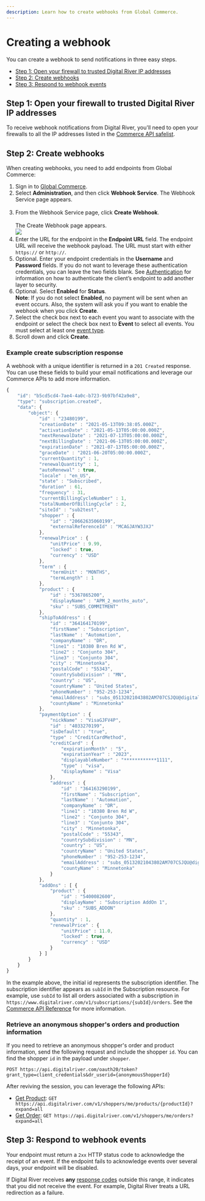 ```yaml
---
description: Learn how to create webhooks from Global Commerce.
---
```


# Creating a webhook

You can create a webhook to send notifications in three easy steps.

* [Step 1: Open your firewall to trusted Digital River IP addresses](creating-a-webhook.md#step-1-open-your-firewall-to-trusted-digital-river-ip-addresses)
* [Step 2: Create webhooks](creating-a-webhook.md#step-2-create-webhooks)
* [Step 3: Respond to webhook events](creating-a-webhook.md#step-3-respond-to-webhook-events)

## Step 1: Open your firewall to trusted Digital River IP addresses

To receive webhook notifications from Digital River, you'll need to open your firewalls to all the IP addresses listed in the [Commerce API safelist](commerce-api-safelist.md).

## Step 2: Create webhooks

When creating webhooks, you need to add endpoints from Global Commerce:

1. Sign in to [Global Commerce](https://gc.digitalriver.com/gc/ent/login.do).
2. Select **Administration**, and then click **Webhook Service**. The Webhook Service page appears.\
   &#x20;<img src="../../../.gitbook/assets/Webhook-Service (1).png" alt="" data-size="original">&#x20;
3. From the Webhook Service page, click **Create Webhook**.  \
   <img src="../../../.gitbook/assets/Webhook-Service-Create-webhook.png" alt="" data-size="original"> \
   The Create Webhook page appears.\
   ![](<../../../.gitbook/assets/Create Webhook Event (1).jpg>)&#x20;
4. Enter the URL for the endpoint in the **Endpoint URL** field. The endpoint URL will receive the webhook payload. The URL must start with either `https://` or `http://`.
5. Optional. Enter your endpoint credentials in the **Username** and **Password** fields. If you do not want to leverage these authentication credentials, you can leave the two fields blank. See [Authentication](https://docs.digitalriver.com/commerce-api/getting-started/best-practices#authentication) for information on how to authenticate the client’s endpoint to add another layer to security.
6. Optional. Select **Enabled** for **Status**. \
   **Note**: If you do not select **Enabled**, no payment will be sent when an event occurs. Also, the system will ask you if you want to enable the webhook when you click **Create**.
7. Select the check box next to each event you want to associate with the endpoint or select the check box next to **Event** to select all events. You must select at least one [event type](../events/event-types.md).&#x20;
8. Scroll down and click **Create**.  &#x20;

### Example create subscription response

A webhook with a unique identifier is returned in a `201 Created` response. You can use these fields to build your email notifications and leverage our Commerce APIs to add more information.

```javascript
{
    "id": "b5cd5cd4-7ae4-4a0c-b723-9b97bf42a9e8",
    "type": "subscription.created",
    "data": {
        "object": {
            "id" : "23480199",
            "creationDate" : "2021-05-13T09:38:05.000Z",
            "activationDate" : "2021-05-13T05:00:00.000Z",
            "nextRenewalDate" : "2021-07-13T05:00:00.000Z",
            "nextBillingDate" : "2021-06-13T05:00:00.000Z",
            "expirationDate" : "2021-07-13T05:00:00.000Z",
            "graceDate" : "2021-06-20T05:00:00.000Z",
            "currentQuantity" : 1,
            "renewalQuantity" : 1,
            "autoRenewal" : true,
            "locale" : "en_US",
            "state" : "Subscribed",
            "duration" : 61,
            "frequency" : 31,
            "currentBillingCycleNumber" : 1,
            "totalNumberOfBillingCycle" : 2,
            "siteId" : "sub2test",
            "shopper" : {
                "id" : "20662635060199",
                "externalReferenceId" : "MCAGJAYW3JXJ"
            },
            "renewalPrice" : {
                "unitPrice" : 9.99,
                "locked" : true,
                "currency" : "USD"
            },
            "term" : {
                "termUnit" : "MONTHS",
                "termLength" : 1
            },
            "product" : {
                "id" : "5367865200",
                "displayName" : "APM_2_months_auto",
                "sku" : "SUBS_COMMITMENT"
            },
            "shipToAddress" : {
                "id" : "364164170199",
                "firstName" : "Subscription",
                "lastName" : "Automation",
                "companyName" : "DR",
                "line1" : "10380 Bren Rd W",
                "line2" : "Conjunto 304",
                "line3" : "Conjunto 304",
                "city" : "Minnetonka",
                "postalCode" : "55343",
                "countrySubdivision" : "MN",
                "country" : "US",
                "countryName" : "United States",
                "phoneNumber" : "952-253-1234",
                "emailAddress" : "subs_05132021043802AM707CSJQU@digitalriver.com",
                "countyName" : "Minnetonka"
            },
            "paymentOption" : {
                "nickName" : "VisaGJFV4P",
                "id" : "4033270199",
                "isDefault" : "true",
                "type" : "CreditCardMethod",
                "creditCard" : {
                    "expirationMonth" : "5",
                    "expirationYear" : "2023",
                    "displayableNumber" : "************1111",
                    "type" : "visa",
                    "displayName" : "Visa"
                },
                "address" : {
                    "id" : "364163290199",
                    "firstName" : "Subscription",
                    "lastName" : "Automation",
                    "companyName" : "DR",
                    "line1" : "10380 Bren Rd W",
                    "line2" : "Conjunto 304",
                    "line3" : "Conjunto 304",
                    "city" : "Minnetonka",
                    "postalCode" : "55343",
                    "countrySubdivision" : "MN",
                    "country" : "US",
                    "countryName" : "United States",
                    "phoneNumber" : "952-253-1234",
                    "emailAddress" : "subs_05132021043802AM707CSJQU@digitalriver.com",
                    "countyName" : "Minnetonka"
                }
            },
            "addOns" : [ {
                "product" : {
                    "id" : "5400082600",
                    "displayName" : "Subscription AddOn 1",
                    "sku" : "SUBS_ADDON"
                },
                "quantity" : 1,
                "renewalPrice" : {
                    "unitPrice" : 11.0,
                    "locked" : true,
                    "currency" : "USD"
                }
            } ]
        }
    }
}
```

In the example above, the initial id represents the subscription identifier. The subscription identifier appears as `subId` in the Subscription resource. For example, use `subId` to list all orders associated with a subscription in `https://www.digitalriver.com/v1/subscriptions/{subId}/orders`. See the [Commerce API Reference](https://docs.digitalriver.com/commerce-api/) for more information.

### Retrieve an anonymous shopper's orders and production information

If you need to retrieve an anonymous shopper's order and product information, send the following request and include the shopper `id`. You can find the shopper `id` in the payload under `shopper`.

```markup
POST https://api.digitalriver.com/oauth20/token?grant_type=client_credentials&dr_userid={anonymousShopperId}
```

After reviving the session, you can leverage the following APIs:

* [Get Product](https://www.digitalriver.com/docs/commerce-api-reference/#tag/Products/paths/\~1v1\~1shoppers\~1me\~1products\~1{productId}/get): `GET https://api.digitalriver.com/v1/shoppers/me/products/{productId}?expand=all`
* [Get Order](https://www.digitalriver.com/docs/commerce-api-reference/#tag/Orders/paths/\~1v1\~1shoppers\~1me\~1orders/get): `GET https://api.digitalriver.com/v1/shoppers/me/orders?expand=all`

## Step 3: Respond to webhook events

Your endpoint must return a `2xx` HTTP status code to acknowledge the receipt of an event. If the endpoint fails to acknowledge events over several days, your endpoint will be disabled.

If Digital River receives **any** [response codes](broken-reference) outside this range, it indicates that you did not receive the event. For example, Digital River treats a URL redirection as a failure.
